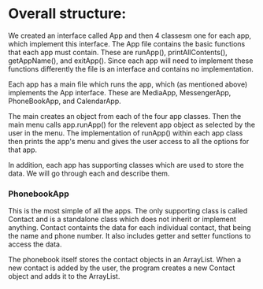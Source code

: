 # Overall structure:
We created an interface called App and then 4 classesm one for each app, which implement this interface. 
The App file contains the basic functions that each app must contain. These are runApp(), printAllContents(), getAppName(), and exitApp().
Since each app will need to implement these functions differently the file is an interface and contains no implementation.

Each app has a main file which runs the app, which (as mentioned above) implements the App interface. These are MediaApp, MessengerApp, PhoneBookApp, and CalendarApp.

The main creates an object from each of the four app classes. Then the main menu calls app.runApp() for the relevent app object as selected by the user in the menu. The implementation of runApp() within each app class then prints the app's menu and gives the user access to all the options for that app.

In addition, each app has supporting classes which are used to store the data. We will go through each and describe them.

### PhonebookApp
This is the most simple of all the apps. The only supporting class is called Contact and is a standalone class which does not inherit or implement anything. Contact containts the data for each individual contact, that being the name and phone number. It also includes getter and setter functions to access the data.

The phonebook itself stores the contact objects in an ArrayList. When a new contact is added by the user, the program creates a new Contact object and adds it to the ArrayList.



